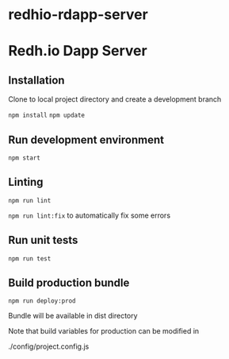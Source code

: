 # redhio-rdapp-server
# Redh.io Dapp Server

## Installation

Clone to local project directory and create a development branch

`npm install`
`npm update`

## Run development environment

`npm start`

## Linting

`npm run lint`

`npm run lint:fix` to automatically fix some errors

## Run unit tests

`npm run test`

## Build production bundle

`npm run deploy:prod`

Bundle will be available in dist directory

Note that build variables for production can be modified in

./config/project.config.js
